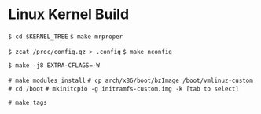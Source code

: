 Linux Kernel Build
==================

`$ cd $KERNEL_TREE`
`$ make mrproper`

`$ zcat /proc/config.gz > .config`
`$ make nconfig`


`$ make -j8 EXTRA-CFLAGS=-W` <!-- get extra compiler warnings -->

`# make modules_install`
`# cp arch/x86/boot/bzImage /boot/vmlinuz-custom`
`# cd /boot`
`# mkinitcpio -g initramfs-custom.img -k [tab to select]`

`# make tags`

